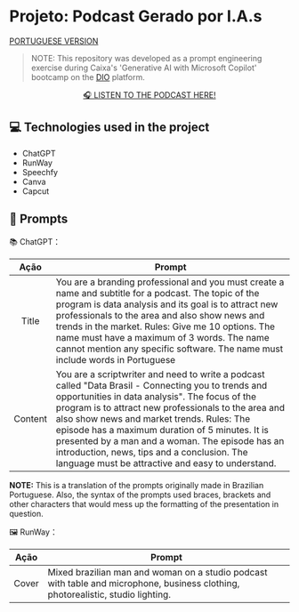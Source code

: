 
# Projeto: Podcast Gerado por I.A.s
[PORTUGUESE VERSION](https://github.com/brunovalerin/prompts-for-podcast-generate-by-ia)


 > NOTE: This repository was developed as a prompt engineering exercise during Caixa's 'Generative AI with Microsoft Copilot' bootcamp on the [DIO](https://dio.me) platform. 



<p align="center">
<a href="https://youtu.be/hyGb_dM5snU" > 🎧 LISTEN TO THE PODCAST HERE!</a>
</p>



## 💻 Technologies used in the project

- ChatGPT 
- RunWay
- Speechfy
- Canva
- Capcut

## 🧠 Prompts


📚 ChatGPT：

|   Ação   | Prompt                                                                                            |                           
| :------: | ------------------------------------------------------------------------------------------------- |
|  Title  | You are a branding professional and you must create a name and subtitle for a podcast. The topic of the program is data analysis and its goal is to attract new professionals to the area and also show news and trends in the market. Rules: Give me 10 options. The name must have a maximum of 3 words. The name cannot mention any specific software. The name must include words in Portuguese |
| Content | You are a scriptwriter and need to write a podcast called "Data Brasil - Connecting you to trends and opportunities in data analysis". The focus of the program is to attract new professionals to the area and also show news and market trends. Rules: The episode has a maximum duration of 5 minutes. It is presented by a man and a woman. The episode has an introduction, news, tips and a conclusion. The language must be attractive and easy to understand. |

**NOTE:** This is a translation of the prompts originally made in Brazilian Portuguese. Also, the syntax of the prompts used braces, brackets and other characters that would mess up the formatting of the presentation in question.


🖼️ RunWay：

|  Ação  | Prompt                                                                                 |
| :----: | -------------------------------------------------------------------------------------- |
| Cover | Mixed brazilian man and woman on a studio podcast with table and microphone, business clothing, photorealistic, studio lighting. |






